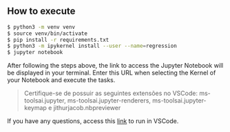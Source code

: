 ## How to execute

```bash
$ python3 -m venv venv
$ source venv/bin/activate
$ pip install -r requirements.txt
$ python3 -m ipykernel install --user --name=regression
$ jupyter notebook
```

After following the steps above, the link to access the Jupyter Notebook will be displayed in your terminal. Enter this URL when selecting the Kernel of your Notebook and execute the tasks.

> Certifique-se de possuir as seguintes extensões no VSCode: ms-toolsai.jupyter, ms-toolsai.jupyter-renderers, ms-toolsai.jupyter-keymap e jithurjacob.nbpreviewer

If you have any questions, access this [link](https://devinschumacher.com/how-to-setup-jupyter-notebook-virtual-environment-vs-code-kernels/) to run in VSCode.
